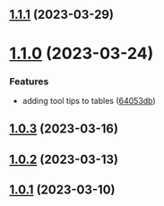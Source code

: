 ## [1.1.1](https://github.com/WorthyD/destiny-clan-dashboard/compare/1.1.0...1.1.1) (2023-03-29)



# [1.1.0](https://github.com/WorthyD/destiny-clan-dashboard/compare/1.0.3...1.1.0) (2023-03-24)


### Features

* adding tool tips to tables ([64053db](https://github.com/WorthyD/destiny-clan-dashboard/commit/64053dbe1c046226e570356eb69460eeb1f3f6e1))



## [1.0.3](https://github.com/WorthyD/destiny-clan-dashboard/compare/1.0.2...1.0.3) (2023-03-16)



## [1.0.2](https://github.com/WorthyD/destiny-clan-dashboard/compare/1.0.1...1.0.2) (2023-03-13)



## [1.0.1](https://github.com/WorthyD/destiny-clan-dashboard/compare/0.2.0...1.0.1) (2023-03-10)



